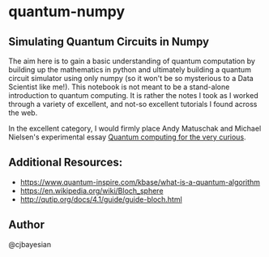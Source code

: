 # quantum-numpy

## Simulating Quantum Circuits in Numpy 

The aim here is to gain a basic understanding of quantum computation by building up the mathematics in python and ultimately building a quantum circuit simulator using only numpy (so it won't be so mysterious to a Data Scientist like me!). This notebook is not meant to be a stand-alone introduction to quantum computing. It is rather the notes I took as I worked through a variety of excellent, and not-so excellent tutorials I found across the web.

In the excellent category, I would firmly place Andy Matuschak and Michael Nielsen's experimental essay [Quantum computing for the very curious](https://quantum.country/qcvc).

## Additional Resources:
- https://www.quantum-inspire.com/kbase/what-is-a-quantum-algorithm
- https://en.wikipedia.org/wiki/Bloch_sphere
- http://qutip.org/docs/4.1/guide/guide-bloch.html

## Author

@cjbayesian

